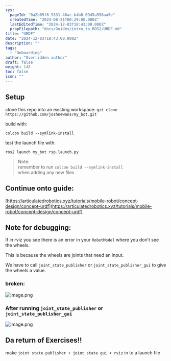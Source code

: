 ```yaml
---
sys:
  pageId: "0a2b09f8-9331-46ac-b4b6-0945a556aa5e"
  createdTime: "2024-08-21T00:29:00.000Z"
  lastEditedTime: "2024-12-03T18:43:00.000Z"
  propFilepath: "docs/Guides/intro_to_ROS2/URDF.md"
title: "URDF"
date: "2024-12-03T18:43:00.000Z"
description: ""
tags:
  - "Onboarding"
author: "Overridden author"
draft: false
weight: 148
toc: false
icon: ""
---
```


## Setup

clone this repo into an existing workspace:
`git clone https://github.com/joshnewans/my_bot.git`

build with:

`colcon build --symlink-install`

test the launch file with:

`ros2 launch my_bot rsp.launch.py`

> Note:  
> remember to run `colcon build --symlink-install`  
> when adding any new files

## Continue onto guide:

[https://articulatedrobotics.xyz/tutorials/mobile-robot/concept-design/concept-urdf](https://articulatedrobotics.xyz/tutorials/mobile-robot/concept-design/concept-urdf)

## Note for debugging:

If in rviz you see there is an error in your `RobotModel` where you don’t see the wheels.

This is because the wheels are joints that need an input. 

We have to call `joint_state_publisher` or `joint_state_publisher_gui` to give the wheels a value.

### broken:

![image.png](https://prod-files-secure.s3.us-west-2.amazonaws.com/d518164a-d88e-44d1-a4ee-3adb3bd8bce0/96a1d089-1f17-4dbf-8563-f2aef56a4d37/image.png?X-Amz-Algorithm=AWS4-HMAC-SHA256&X-Amz-Content-Sha256=UNSIGNED-PAYLOAD&X-Amz-Credential=ASIAZI2LB466VCJTQ6ZG%2F20250308%2Fus-west-2%2Fs3%2Faws4_request&X-Amz-Date=20250308T190134Z&X-Amz-Expires=3600&X-Amz-Security-Token=IQoJb3JpZ2luX2VjEBoaCXVzLXdlc3QtMiJIMEYCIQDACsz7gFZyZCif4tJzVnBPZsHAizSUDy3qr38n5V84fwIhALU1cM%2BqPspsPK5APVrDV%2Ff1KdHS6gMEfu8Hc0rubrHaKv8DCGMQABoMNjM3NDIzMTgzODA1IgxBFRIqB%2Bqgx%2FUezVUq3AO6lm3ugTo5GJ6VnNfI29hLYfk32HBunzA3tuh%2BTC5v2cJp0CXS706ribGgl3j9DL9t2%2FKY8IOU4UHvjZAsKjsibNR%2BdaRKLjwIMSFm403K%2F5htEOBZvm4qjZuyJzyRqB04YySIMjapZdoxoFGiSQQae34NR1QMiDaon1uLPS0C%2B%2BvWkIr0%2BJFcW%2FleqbRLNcPIZETtIB0fxBqK%2FQpnmliaWClje2UF6chAJ9FanbNP4dAL6udrhyQ8wKrWc17xQ6XNSsCNtT5BWsDRbjl48QWomn2XNtmdyfoyU%2B4FUB355MF1EPTpRuFbcDSJmts632eko1OGHWqr90jmx%2BzRpDX4coN%2BOMIA2xr7nkaWK9VLJNdgO5YY1mZDiwEr32zHvmG6Z4Riqz0udy4WvdPOkOCbDc41wX8dCiRDr9JHo4x5OC2mHT1vriQQtN28cSrF6juBdd2W%2FyDiVe%2BA3TCgc9%2BIpTwF8Ii5vskgrEjHgspHR12EyyljaeS%2F%2FUdeuDhCT0XXl%2Bs3InsVrHmFPkCctANHLf%2Bc9R2GDeVDrVwdw8NS0wLFh8oXRbRXTMX9qMc1QYYC%2FpjMQGNfOMQKt5kOBsOx%2BO3WlkmuA8I1Vo1CBMfPCpfIho0LJspROO4cOjD3grK%2BBjqkAbDkgezLmqeS2qGfw9otAviic7iggC%2BXN%2B2HUEQr%2Bpn0ht9pBEUyV3LDR%2BBeNXhWyXV1YsKhW5iqJc00VNtA1RF7b6emqJ8nyMFuVzTQbITFFKvB%2FtK9DqpPuPl9I65DnnDRE55uGIlrX%2BkZgnu4TMDQpn%2B6etQ%2FZamykPWSy5fQYtBlOm9iayGiqnqthMnCylUDf0OsnOaeFK4fF6q2Figcc8dV&X-Amz-Signature=51aac4d437aac8a92e8b1707574ede2d53961c0ab5b37e63209763631e2d87f2&X-Amz-SignedHeaders=host&x-id=GetObject)

### After running `joint_state_publisher` or `joint_state_publisher_gui`

![image.png](https://prod-files-secure.s3.us-west-2.amazonaws.com/d518164a-d88e-44d1-a4ee-3adb3bd8bce0/130c99c7-1b0b-4031-9953-844fc3950ff4/image.png?X-Amz-Algorithm=AWS4-HMAC-SHA256&X-Amz-Content-Sha256=UNSIGNED-PAYLOAD&X-Amz-Credential=ASIAZI2LB466VCJTQ6ZG%2F20250308%2Fus-west-2%2Fs3%2Faws4_request&X-Amz-Date=20250308T190134Z&X-Amz-Expires=3600&X-Amz-Security-Token=IQoJb3JpZ2luX2VjEBoaCXVzLXdlc3QtMiJIMEYCIQDACsz7gFZyZCif4tJzVnBPZsHAizSUDy3qr38n5V84fwIhALU1cM%2BqPspsPK5APVrDV%2Ff1KdHS6gMEfu8Hc0rubrHaKv8DCGMQABoMNjM3NDIzMTgzODA1IgxBFRIqB%2Bqgx%2FUezVUq3AO6lm3ugTo5GJ6VnNfI29hLYfk32HBunzA3tuh%2BTC5v2cJp0CXS706ribGgl3j9DL9t2%2FKY8IOU4UHvjZAsKjsibNR%2BdaRKLjwIMSFm403K%2F5htEOBZvm4qjZuyJzyRqB04YySIMjapZdoxoFGiSQQae34NR1QMiDaon1uLPS0C%2B%2BvWkIr0%2BJFcW%2FleqbRLNcPIZETtIB0fxBqK%2FQpnmliaWClje2UF6chAJ9FanbNP4dAL6udrhyQ8wKrWc17xQ6XNSsCNtT5BWsDRbjl48QWomn2XNtmdyfoyU%2B4FUB355MF1EPTpRuFbcDSJmts632eko1OGHWqr90jmx%2BzRpDX4coN%2BOMIA2xr7nkaWK9VLJNdgO5YY1mZDiwEr32zHvmG6Z4Riqz0udy4WvdPOkOCbDc41wX8dCiRDr9JHo4x5OC2mHT1vriQQtN28cSrF6juBdd2W%2FyDiVe%2BA3TCgc9%2BIpTwF8Ii5vskgrEjHgspHR12EyyljaeS%2F%2FUdeuDhCT0XXl%2Bs3InsVrHmFPkCctANHLf%2Bc9R2GDeVDrVwdw8NS0wLFh8oXRbRXTMX9qMc1QYYC%2FpjMQGNfOMQKt5kOBsOx%2BO3WlkmuA8I1Vo1CBMfPCpfIho0LJspROO4cOjD3grK%2BBjqkAbDkgezLmqeS2qGfw9otAviic7iggC%2BXN%2B2HUEQr%2Bpn0ht9pBEUyV3LDR%2BBeNXhWyXV1YsKhW5iqJc00VNtA1RF7b6emqJ8nyMFuVzTQbITFFKvB%2FtK9DqpPuPl9I65DnnDRE55uGIlrX%2BkZgnu4TMDQpn%2B6etQ%2FZamykPWSy5fQYtBlOm9iayGiqnqthMnCylUDf0OsnOaeFK4fF6q2Figcc8dV&X-Amz-Signature=ec864252e50e8a108af6da9ba0ce4a907ec736666f87c569deae73c15d52d726&X-Amz-SignedHeaders=host&x-id=GetObject)

## Da return of Exercises!!

make `joint state publisher + joint state gui + rviz` in to a launch file

